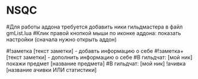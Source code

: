 # NSQC
#Для работы аддона требуется добавить ники гильдмастера в файл gmList.lua
#Клик правой кнопкой мыши по иконке аддона: показать настройки (сначала нужно открыть аддон)

#!заметка [текст заметки] - добавть информацию о себе
#!заметка+ [текст заметки] - дополнить информацию о себе
#В гильдчат: [мой ник] покажи предмет [название предмета]
#В гильдчат: [мой ник] !ачивка [название ачивки ИЛИ статистики]
